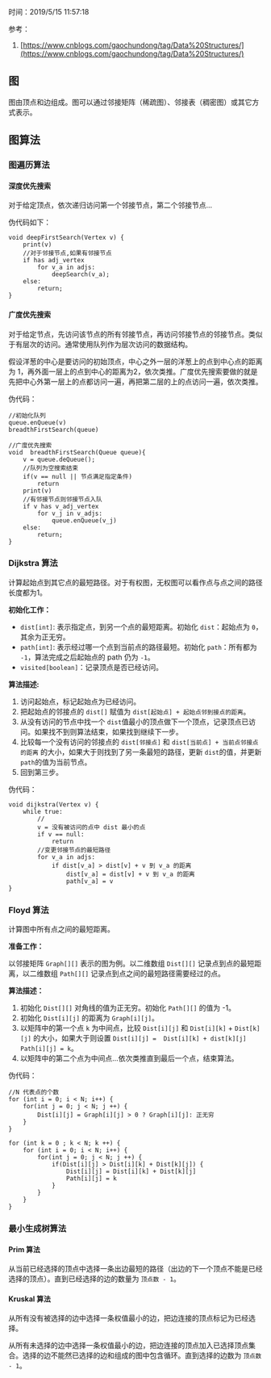 时间：2019/5/15 11:57:18  

参考：

1. [https://www.cnblogs.com/gaochundong/tag/Data%20Structures/](https://www.cnblogs.com/gaochundong/tag/Data%20Structures/)

## 图  

图由顶点和边组成。图可以通过邻接矩阵（稀疏图）、邻接表（稠密图）或其它方式表示。

## 图算法

### 图遍历算法  

#### 深度优先搜索  

对于给定顶点，依次递归访问第一个邻接节点，第二个邻接节点...

伪代码如下：

	void deepFirstSearch(Vertex v) {
		print(v)
		//对于邻接节点,如果有邻接节点
		if has adj_vertex
			for v_a in adjs:
				deepSearch(v_a);
		else:
			return;
	}

#### 广度优先搜索

对于给定节点，先访问该节点的所有邻接节点，再访问邻接节点的邻接节点。类似于有层次的访问。通常使用队列作为层次访问的数据结构。

假设洋葱的中心是要访问的初始顶点，中心之外一层的洋葱上的点到中心点的距离为 1，再外面一层上的点到中心的距离为2，依次类推。广度优先搜索要做的就是先把中心外第一层上的点都访问一遍，再把第二层的上的点访问一遍，依次类推。

伪代码：

	//初始化队列
	queue.enQueue(v)
	breadthFirstSearch(queue)
	
	//广度优先搜索
	void  breadthFirstSearch(Queue queue){
		v = queue.deQueue();
		//队列为空搜索结束
		if(v == null || 节点满足指定条件) 
			return 
		print(v)
		//有邻接节点则邻接节点入队
		if v has v_adj_vertex
			for v_j in v_adjs:
				queue.enQueue(v_j)
		else:
			return;
	}

### Dijkstra 算法  

计算起始点到其它点的最短路径。对于有权图，无权图可以看作点与点之间的路径长度都为1。

**初始化工作：**

* `dist[int]`: 表示指定点，到另一个点的最短距离。初始化 `dist`：起始点为 `0`，其余为正无穷。  
* `path[int]`: 表示经过哪一个点到当前点的路径最短。初始化 `path`：所有都为 `-1`，算法完成之后起始点的 path 仍为 `-1`。
* `visited[boolean]`：记录顶点是否已经访问。

**算法描述:**

1. 访问起始点，标记起始点为已经访问。
2. 把起始点的邻接点的 `dist[]` 赋值为 `dist[起始点] + 起始点邻到接点的距离`。
3. 从没有访问的节点中找一个 `dist`值最小的顶点做下一个顶点，记录顶点已访问。如果找不到则算法结束，如果找到继续下一步。
4. 比较每一个没有访问的邻接点的 `dist[邻接点]` 和 `dist[当前点] + 当前点邻接点的距离` 的大小，如果大于则找到了另一条最短的路径，更新 `dist`的值，并更新 `path`的值为当前节点。
5. 回到第三步。

伪代码：


	void dijkstra(Vertex v) {
		while true:
			//
			v = 没有被访问的点中 dist 最小的点
			if v == null:
				return
			//变更邻接节点的最短路径
			for v_a in adjs: 
				if dist[v_a] > dist[v] + v 到 v_a 的距离
					dist[v_a] = dist[v] + v 到 v_a 的距离
					path[v_a] = v
	}

### Floyd  算法  

计算图中所有点之间的最短距离。

**准备工作：**

以邻接矩阵 `Graph[][]` 表示的图为例。以二维数组 `Dist[][]` 记录点到点的最短距离，以二维数组 `Path[][]` 记录点到点之间的最短路径需要经过的点。

**算法描述：**

1. 初始化 `Dist[][]` 对角线的值为正无穷。初始化 `Path[][]` 的值为 -1。
2. 初始化 `Dist[i][j]` 的距离为 `Graph[i][j]`。
3. 以矩阵中的第一个点 `k` 为中间点，比较 `Dist[i][j]` 和 `Dist[i][k]` + `Dist[k][j]` 的大小，如果大于则设置 `Dist[i][j] =  Dist[i][k] + dist[k][j]` `Path[i][j] = k`。
4. 以矩阵中的第二个点为中间点...依次类推直到最后一个点，结束算法。

伪代码：

	//N 代表点的个数
	for (int i = 0; i < N; i++) {
		for(int j = 0; j < N; j ++) {
			Dist[i][j] = Graph[i][j] > 0 ? Graph[i][j]: 正无穷
		}
	}
	
	for (int k = 0 ; k < N; k ++) {
		for (int i = 0; i < N; i++) {
			for(int j = 0; j < N; j ++) {
				if(Dist[i][j] > Dist[i][k] + Dist[k][j]) {
					Dist[i][j] = Dist[i][k] + Dist[k][j]
					Path[i][j] = k
				}
			}
		}	
	}

###  最小生成树算法    
#### Prim 算法  

从当前已经选择的顶点中选择一条出边最短的路径（出边的下一个顶点不能是已经选择的顶点）。直到已经选择的边的数量为 `顶点数 - 1`。

#### Kruskal  算法

从所有没有被选择的边中选择一条权值最小的边，把边连接的顶点标记为已经选择。   

从所有未选择的边中选择一条权值最小的边，把边连接的顶点加入已选择顶点集合。选择的边不能然已选择的边和组成的图中包含循环。直到选择的边数为 `顶点数 - 1`。